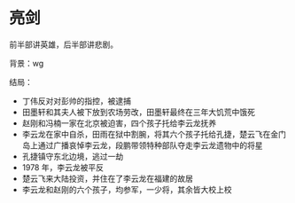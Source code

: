 # 亮剑

前半部讲英雄，后半部讲悲剧。

背景：wg

结局：

* 丁伟反对对彭帅的指控，被逮捕
* 田墨轩和其夫人被下放到农场劳改，田墨轩最终在三年大饥荒中饿死
* 赵刚和冯楠一家在北京被迫害，四个孩子托给李云龙抚养
* 李云龙在家中自杀，田雨在狱中割腕，将其六个孩子托给孔捷，楚云飞在金门岛上通过广播哀悼李云龙，段鹏带领特种部队夺走李云龙遗物中的将星
* 孔捷镇守东北边境，逃过一劫
* 1978 年，李云龙被平反
* 楚云飞来大陆投资，并住在了李云龙在福建的故居
* 李云龙和赵刚的六个孩子，均参军，一少将，其余皆大校上校

